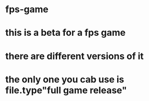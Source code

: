 # fps-game
# this is a beta for a fps game
# there are different versions of it
# the only one you cab use is file.type"full game release"
